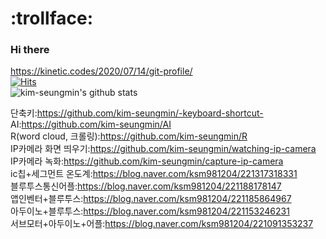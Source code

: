 # :trollface:   
### Hi there 
https://kinetic.codes/2020/07/14/git-profile/   
[![Hits](https://hits.seeyoufarm.com/api/count/incr/badge.svg?url=https%3A%2F%2Fgithub.com%2Fkim-seungmin)](https://hits.seeyoufarm.com)   
![kim-seungmin's github stats](https://github-readme-stats.vercel.app/api?username=kim-seungmin&show_icons=true)

단축키:https://github.com/kim-seungmin/-keyboard-shortcut-   
AI:https://github.com/kim-seungmin/AI   
R(word cloud, 크롤링):https://github.com/kim-seungmin/R   
IP카메라 화면 띄우기:https://github.com/kim-seungmin/watching-ip-camera   
IP카메라 녹화:https://github.com/kim-seungmin/capture-ip-camera    
ic칩+세그먼트 온도계:https://blog.naver.com/ksm981204/221317318331   
블루투스통신어플:https://blog.naver.com/ksm981204/221188178147   
앱인벤터+블루투스:https://blog.naver.com/ksm981204/221185864967   
아두이노+블루투스:https://blog.naver.com/ksm981204/221153246231   
서브모터+아두이노+어플:https://blog.naver.com/ksm981204/221091353237 




<!--
**kim-seungmin/kim-seungmin** is a ✨ _special_ ✨ repository because its `README.md` (this file) appears on your GitHub profile.

Here are some ideas to get you started:

- 🔭 I’m currently working on ...
- 🌱 I’m currently learning ...
- 👯 I’m looking to collaborate on ...
- 🤔 I’m looking for help with ...
- 💬 Ask me about ...
- 📫 How to reach me: ...
- 😄 Pronouns: ...
- ⚡ Fun fact: ...
-->
